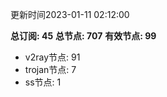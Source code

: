 更新时间2023-01-11 02:12:00

**总订阅: 45**
**总节点: 707**
**有效节点: 99**
- v2ray节点: 91
- trojan节点: 7
- ss节点: 1

